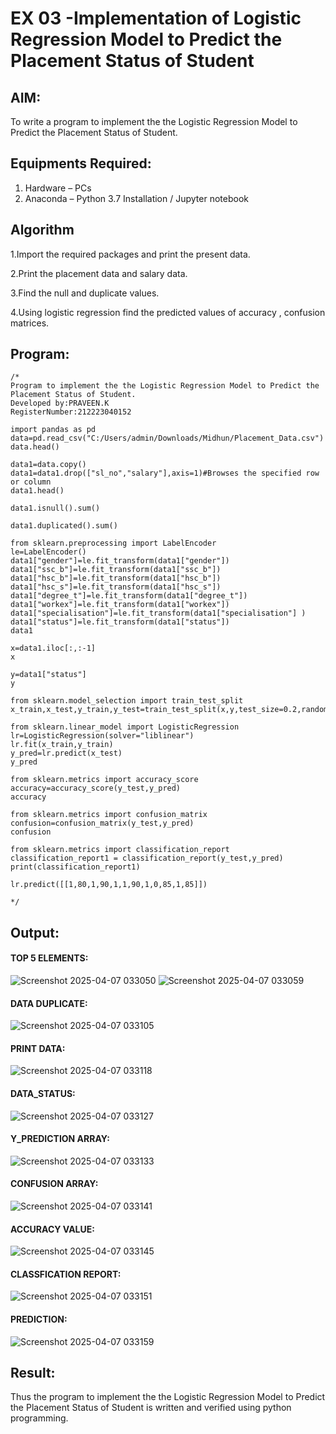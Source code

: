 # EX 03 -Implementation of Logistic Regression Model to Predict the Placement Status of Student

## AIM:
To write a program to implement the the Logistic Regression Model to Predict the Placement Status of Student.

## Equipments Required:
1. Hardware – PCs
2. Anaconda – Python 3.7 Installation / Jupyter notebook

## Algorithm
1.Import the required packages and print the present data.

2.Print the placement data and salary data.

3.Find the null and duplicate values.

4.Using logistic regression find the predicted values of accuracy , confusion matrices.
## Program:
```
/*
Program to implement the the Logistic Regression Model to Predict the Placement Status of Student.
Developed by:PRAVEEN.K 
RegisterNumber:212223040152

import pandas as pd
data=pd.read_csv("C:/Users/admin/Downloads/Midhun/Placement_Data.csv")
data.head()

data1=data.copy()
data1=data1.drop(["sl_no","salary"],axis=1)#Browses the specified row or column
data1.head()

data1.isnull().sum()

data1.duplicated().sum()

from sklearn.preprocessing import LabelEncoder
le=LabelEncoder()
data1["gender"]=le.fit_transform(data1["gender"])
data1["ssc_b"]=le.fit_transform(data1["ssc_b"])
data1["hsc_b"]=le.fit_transform(data1["hsc_b"])
data1["hsc_s"]=le.fit_transform(data1["hsc_s"])
data1["degree_t"]=le.fit_transform(data1["degree_t"])
data1["workex"]=le.fit_transform(data1["workex"])
data1["specialisation"]=le.fit_transform(data1["specialisation"] )     
data1["status"]=le.fit_transform(data1["status"])
data1 

x=data1.iloc[:,:-1]
x

y=data1["status"]
y

from sklearn.model_selection import train_test_split
x_train,x_test,y_train,y_test=train_test_split(x,y,test_size=0.2,random_state=0)

from sklearn.linear_model import LogisticRegression
lr=LogisticRegression(solver="liblinear")
lr.fit(x_train,y_train)
y_pred=lr.predict(x_test)
y_pred

from sklearn.metrics import accuracy_score
accuracy=accuracy_score(y_test,y_pred)
accuracy

from sklearn.metrics import confusion_matrix
confusion=confusion_matrix(y_test,y_pred)
confusion

from sklearn.metrics import classification_report
classification_report1 = classification_report(y_test,y_pred)
print(classification_report1)

lr.predict([[1,80,1,90,1,1,90,1,0,85,1,85]])
 
*/
```

## Output:
#### TOP 5 ELEMENTS:
![Screenshot 2025-04-07 033050](https://github.com/user-attachments/assets/850e20aa-81f7-4b2a-97ac-29fe52d246be)
![Screenshot 2025-04-07 033059](https://github.com/user-attachments/assets/cdef6f70-7e3a-40b1-bd2b-d386186490a7)


#### DATA DUPLICATE:
![Screenshot 2025-04-07 033105](https://github.com/user-attachments/assets/a63c42d2-b20f-4334-a5c2-da616d600763)


#### PRINT DATA:
![Screenshot 2025-04-07 033118](https://github.com/user-attachments/assets/7f01d14f-ecbb-4bdd-89d5-2458f69b8d97)


#### DATA_STATUS:
![Screenshot 2025-04-07 033127](https://github.com/user-attachments/assets/87ef7cc9-e9dd-42f8-9d29-e46b28164a32)

#### Y_PREDICTION ARRAY:


![Screenshot 2025-04-07 033133](https://github.com/user-attachments/assets/7a774f03-19e0-46b8-9041-a359633d949c)


#### CONFUSION ARRAY:

![Screenshot 2025-04-07 033141](https://github.com/user-attachments/assets/c4ca3abf-6ff6-4468-9f1a-412785d72081)

#### ACCURACY VALUE:

![Screenshot 2025-04-07 033145](https://github.com/user-attachments/assets/8f40966d-bd21-4d16-b915-bbedecfee104)


#### CLASSFICATION REPORT:


![Screenshot 2025-04-07 033151](https://github.com/user-attachments/assets/1d7bea6a-40fa-46fb-8c43-374f606d04a2)

#### PREDICTION:


![Screenshot 2025-04-07 033159](https://github.com/user-attachments/assets/51f33c88-7c5d-4669-becc-7e116d729cff)





## Result:
Thus the program to implement the the Logistic Regression Model to Predict the Placement Status of Student is written and verified using python programming.
